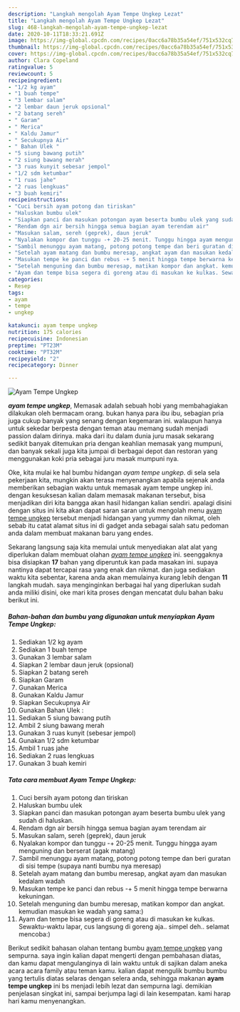 ```yaml
---
description: "Langkah mengolah Ayam Tempe Ungkep Lezat"
title: "Langkah mengolah Ayam Tempe Ungkep Lezat"
slug: 468-langkah-mengolah-ayam-tempe-ungkep-lezat
date: 2020-10-11T18:33:21.691Z
image: https://img-global.cpcdn.com/recipes/0acc6a78b35a54ef/751x532cq70/ayam-tempe-ungkep-foto-resep-utama.jpg
thumbnail: https://img-global.cpcdn.com/recipes/0acc6a78b35a54ef/751x532cq70/ayam-tempe-ungkep-foto-resep-utama.jpg
cover: https://img-global.cpcdn.com/recipes/0acc6a78b35a54ef/751x532cq70/ayam-tempe-ungkep-foto-resep-utama.jpg
author: Clara Copeland
ratingvalue: 5
reviewcount: 5
recipeingredient:
- "1/2 kg ayam"
- "1 buah tempe"
- "3 lembar salam"
- "2 lembar daun jeruk opsional"
- "2 batang sereh"
- " Garam"
- " Merica"
- " Kaldu Jamur"
- " Secukupnya Air"
- " Bahan Ulek "
- "5 siung bawang putih"
- "2 siung bawang merah"
- "3 ruas kunyit sebesar jempol"
- "1/2 sdm ketumbar"
- "1 ruas jahe"
- "2 ruas lengkuas"
- "3 buah kemiri"
recipeinstructions:
- "Cuci bersih ayam potong dan tiriskan"
- "Haluskan bumbu ulek"
- "Siapkan panci dan masukan potongan ayam beserta bumbu ulek yang sudah di haluskan."
- "Rendam dgn air bersih hingga semua bagian ayam terendam air"
- "Masukan salam, sereh (geprek), daun jeruk"
- "Nyalakan kompor dan tunggu -+ 20-25 menit. Tunggu hingga ayam menguning dan berserat (agak matang)"
- "Sambil menunggu ayam matang, potong potong tempe dan beri guratan di sisi tempe (supaya nanti bumbu nya meresap)"
- "Setelah ayam matang dan bumbu meresap, angkat ayam dan masukan kedalam wadah"
- "Masukan tempe ke panci dan rebus -+ 5 menit hingga tempe berwarna kekuningan."
- "Setelah menguning dan bumbu meresap, matikan kompor dan angkat. kemudian masukan ke wadah yang sama:)"
- "Ayam dan tempe bisa segera di goreng atau di masukan ke kulkas. Sewaktu-waktu lapar, cus langsung di goreng aja.. simpel deh.. selamat mencoba:)"
categories:
- Resep
tags:
- ayam
- tempe
- ungkep

katakunci: ayam tempe ungkep 
nutrition: 175 calories
recipecuisine: Indonesian
preptime: "PT23M"
cooktime: "PT32M"
recipeyield: "2"
recipecategory: Dinner

---
```



![Ayam Tempe Ungkep](https://img-global.cpcdn.com/recipes/0acc6a78b35a54ef/751x532cq70/ayam-tempe-ungkep-foto-resep-utama.jpg)

<b><i>ayam tempe ungkep</i></b>, Memasak adalah sebuah hobi yang membahagiakan dilakukan oleh bermacam orang. bukan hanya para ibu ibu, sebagian pria juga cukup banyak yang senang dengan kegemaran ini. walaupun hanya untuk sekedar berpesta dengan teman atau memang sudah menjadi passion dalam dirinya. maka dari itu dalam dunia juru masak sekarang sedikit banyak ditemukan pria dengan keahlian memasak yang mumpuni, dan banyak sekali juga kita jumpai di berbagai depot dan restoran yang menggunakan koki pria sebagai juru masak mumpuni nya.

Oke, kita mulai ke hal bumbu hidangan <i>ayam tempe ungkep</i>. di sela sela pekerjaan kita, mungkin akan terasa menyenangkan apabila sejenak anda memberikan sebagian waktu untuk memasak ayam tempe ungkep ini. dengan kesuksesan kalian dalam memasak makanan tersebut, bisa menjadikan diri kita bangga akan hasil hidangan kalian sendiri. apalagi disini dengan situs ini kita akan dapat saran saran untuk mengolah menu <u>ayam tempe ungkep</u> tersebut menjadi hidangan yang yummy dan nikmat, oleh sebab itu catat alamat situs ini di gadget anda sebagai salah satu pedoman anda dalam membuat makanan baru yang endes.




Sekarang langsung saja kita memulai untuk menyediakan alat alat yang diperlukan dalam membuat olahan <u><i>ayam tempe ungkep</i></u> ini. seenggaknya bisa disiapkan <b>17</b> bahan yang diperuntuk kan pada masakan ini. supaya nantinya dapat tercapai rasa yang enak dan nikmat. dan juga sediakan waktu kita sebentar, karena anda akan memulainya kurang lebih dengan <b>11</b> langkah mudah. saya menginginkan berbagai hal yang diperlukan sudah anda miliki disini, oke mari kita proses dengan mencatat dulu bahan baku berikut ini.

<!--inarticleads1-->

##### Bahan-bahan dan bumbu yang digunakan untuk menyiapkan Ayam Tempe Ungkep:

1. Sediakan 1/2 kg ayam
1. Sediakan 1 buah tempe
1. Gunakan 3 lembar salam
1. Siapkan 2 lembar daun jeruk (opsional)
1. Siapkan 2 batang sereh
1. Siapkan  Garam
1. Gunakan  Merica
1. Gunakan  Kaldu Jamur
1. Siapkan  Secukupnya Air
1. Gunakan  Bahan Ulek :
1. Sediakan 5 siung bawang putih
1. Ambil 2 siung bawang merah
1. Gunakan 3 ruas kunyit (sebesar jempol)
1. Gunakan 1/2 sdm ketumbar
1. Ambil 1 ruas jahe
1. Sediakan 2 ruas lengkuas
1. Gunakan 3 buah kemiri




<!--inarticleads2-->

##### Tata cara membuat Ayam Tempe Ungkep:

1. Cuci bersih ayam potong dan tiriskan
1. Haluskan bumbu ulek
1. Siapkan panci dan masukan potongan ayam beserta bumbu ulek yang sudah di haluskan.
1. Rendam dgn air bersih hingga semua bagian ayam terendam air
1. Masukan salam, sereh (geprek), daun jeruk
1. Nyalakan kompor dan tunggu -+ 20-25 menit. Tunggu hingga ayam menguning dan berserat (agak matang)
1. Sambil menunggu ayam matang, potong potong tempe dan beri guratan di sisi tempe (supaya nanti bumbu nya meresap)
1. Setelah ayam matang dan bumbu meresap, angkat ayam dan masukan kedalam wadah
1. Masukan tempe ke panci dan rebus -+ 5 menit hingga tempe berwarna kekuningan.
1. Setelah menguning dan bumbu meresap, matikan kompor dan angkat. kemudian masukan ke wadah yang sama:)
1. Ayam dan tempe bisa segera di goreng atau di masukan ke kulkas. Sewaktu-waktu lapar, cus langsung di goreng aja.. simpel deh.. selamat mencoba:)




Berikut sedikit bahasan olahan tentang bumbu <u>ayam tempe ungkep</u> yang sempurna. saya ingin kalian dapat mengerti dengan pembahasan diatas, dan kamu dapat mengulanginya di lain waktu untuk di sajikan dalam aneka acara acara family atau teman kamu. kalian dapat mengulik bumbu bumbu yang tertulis diatas selaras dengan selera anda, sehingga makanan <b>ayam tempe ungkep</b> ini bs menjadi lebih lezat dan sempurna lagi. demikian penjelasan singkat ini, sampai berjumpa lagi di lain kesempatan. kami harap hari kamu menyenangkan.
